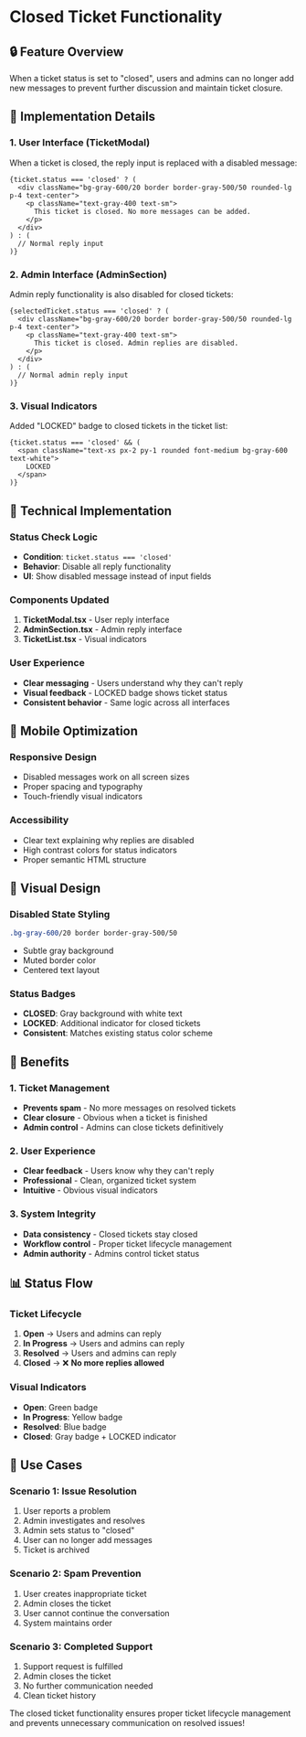 # Closed Ticket Functionality

## 🔒 **Feature Overview**
When a ticket status is set to "closed", users and admins can no longer add new messages to prevent further discussion and maintain ticket closure.

## 🎯 **Implementation Details**

### **1. User Interface (TicketModal)**
When a ticket is closed, the reply input is replaced with a disabled message:

```tsx
{ticket.status === 'closed' ? (
  <div className="bg-gray-600/20 border border-gray-500/50 rounded-lg p-4 text-center">
    <p className="text-gray-400 text-sm">
      This ticket is closed. No more messages can be added.
    </p>
  </div>
) : (
  // Normal reply input
)}
```

### **2. Admin Interface (AdminSection)**
Admin reply functionality is also disabled for closed tickets:

```tsx
{selectedTicket.status === 'closed' ? (
  <div className="bg-gray-600/20 border border-gray-500/50 rounded-lg p-4 text-center">
    <p className="text-gray-400 text-sm">
      This ticket is closed. Admin replies are disabled.
    </p>
  </div>
) : (
  // Normal admin reply input
)}
```

### **3. Visual Indicators**
Added "LOCKED" badge to closed tickets in the ticket list:

```tsx
{ticket.status === 'closed' && (
  <span className="text-xs px-2 py-1 rounded font-medium bg-gray-600 text-white">
    LOCKED
  </span>
)}
```

## 🔧 **Technical Implementation**

### **Status Check Logic**
- **Condition**: `ticket.status === 'closed'`
- **Behavior**: Disable all reply functionality
- **UI**: Show disabled message instead of input fields

### **Components Updated**
1. **TicketModal.tsx** - User reply interface
2. **AdminSection.tsx** - Admin reply interface  
3. **TicketList.tsx** - Visual indicators

### **User Experience**
- **Clear messaging** - Users understand why they can't reply
- **Visual feedback** - LOCKED badge shows ticket status
- **Consistent behavior** - Same logic across all interfaces

## 📱 **Mobile Optimization**

### **Responsive Design**
- Disabled messages work on all screen sizes
- Proper spacing and typography
- Touch-friendly visual indicators

### **Accessibility**
- Clear text explaining why replies are disabled
- High contrast colors for status indicators
- Proper semantic HTML structure

## 🎨 **Visual Design**

### **Disabled State Styling**
```css
.bg-gray-600/20 border border-gray-500/50
```
- Subtle gray background
- Muted border color
- Centered text layout

### **Status Badges**
- **CLOSED**: Gray background with white text
- **LOCKED**: Additional indicator for closed tickets
- **Consistent**: Matches existing status color scheme

## 🚀 **Benefits**

### **1. Ticket Management**
- **Prevents spam** - No more messages on resolved tickets
- **Clear closure** - Obvious when a ticket is finished
- **Admin control** - Admins can close tickets definitively

### **2. User Experience**
- **Clear feedback** - Users know why they can't reply
- **Professional** - Clean, organized ticket system
- **Intuitive** - Obvious visual indicators

### **3. System Integrity**
- **Data consistency** - Closed tickets stay closed
- **Workflow control** - Proper ticket lifecycle management
- **Admin authority** - Admins control ticket status

## 📊 **Status Flow**

### **Ticket Lifecycle**
1. **Open** → Users and admins can reply
2. **In Progress** → Users and admins can reply
3. **Resolved** → Users and admins can reply
4. **Closed** → ❌ **No more replies allowed**

### **Visual Indicators**
- **Open**: Green badge
- **In Progress**: Yellow badge  
- **Resolved**: Blue badge
- **Closed**: Gray badge + LOCKED indicator

## 🎯 **Use Cases**

### **Scenario 1: Issue Resolution**
1. User reports a problem
2. Admin investigates and resolves
3. Admin sets status to "closed"
4. User can no longer add messages
5. Ticket is archived

### **Scenario 2: Spam Prevention**
1. User creates inappropriate ticket
2. Admin closes the ticket
3. User cannot continue the conversation
4. System maintains order

### **Scenario 3: Completed Support**
1. Support request is fulfilled
2. Admin closes the ticket
3. No further communication needed
4. Clean ticket history

The closed ticket functionality ensures proper ticket lifecycle management and prevents unnecessary communication on resolved issues!
